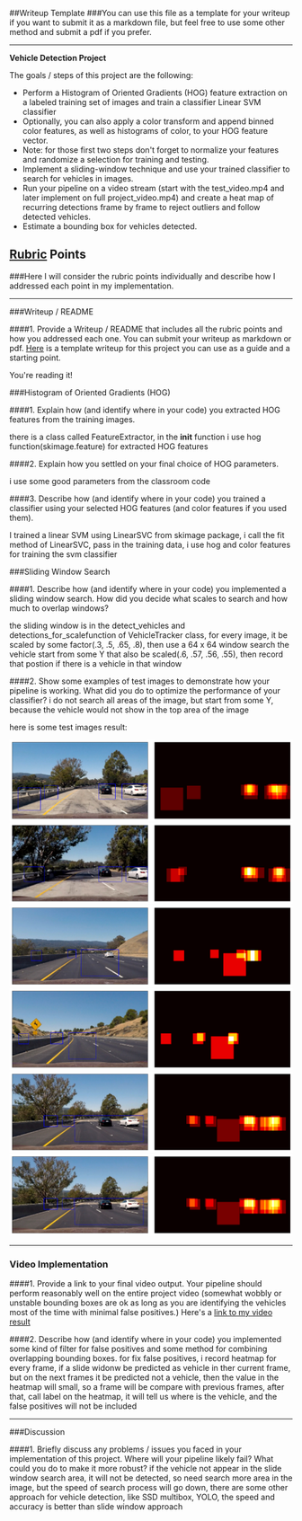 ##Writeup Template
###You can use this file as a template for your writeup if you want to submit it as a markdown file, but feel free to use some other method and submit a pdf if you prefer.

---

**Vehicle Detection Project**

The goals / steps of this project are the following:

* Perform a Histogram of Oriented Gradients (HOG) feature extraction on a labeled training set of images and train a classifier Linear SVM classifier
* Optionally, you can also apply a color transform and append binned color features, as well as histograms of color, to your HOG feature vector. 
* Note: for those first two steps don't forget to normalize your features and randomize a selection for training and testing.
* Implement a sliding-window technique and use your trained classifier to search for vehicles in images.
* Run your pipeline on a video stream (start with the test_video.mp4 and later implement on full project_video.mp4) and create a heat map of recurring detections frame by frame to reject outliers and follow detected vehicles.
* Estimate a bounding box for vehicles detected.

[//]: # (Image References)
[image1]: ./output_images/download1.png
[image2]: ./output_images/download2.png
[image3]: ./output_images/download3.png
[image4]: ./output_images/download4.png
[image5]: ./output_images/download5.png
[image6]: ./output_images/download6.png
[image7]: ./examples/output_bboxes.png
[video1]: ./project_video.mp4

## [Rubric](https://review.udacity.com/#!/rubrics/513/view) Points
###Here I will consider the rubric points individually and describe how I addressed each point in my implementation.  

---
###Writeup / README

####1. Provide a Writeup / README that includes all the rubric points and how you addressed each one.  You can submit your writeup as markdown or pdf.  [Here](https://github.com/udacity/CarND-Vehicle-Detection/blob/master/writeup_template.md) is a template writeup for this project you can use as a guide and a starting point.  

You're reading it!

###Histogram of Oriented Gradients (HOG)

####1. Explain how (and identify where in your code) you extracted HOG features from the training images.

there is a class called FeatureExtractor, in the __init__ function i use hog function(skimage.feature) for extracted HOG features

####2. Explain how you settled on your final choice of HOG parameters.

i use some good parameters from the classroom code

####3. Describe how (and identify where in your code) you trained a classifier using your selected HOG features (and color features if you used them).

I trained a linear SVM using LinearSVC from skimage package, i call the fit method of LinearSVC, pass in the training data, i use hog and color features for training the svm classifier

###Sliding Window Search

####1. Describe how (and identify where in your code) you implemented a sliding window search.  How did you decide what scales to search and how much to overlap windows?

the sliding window is in the detect_vehicles and detections_for_scalefunction of VehicleTracker class,
for every image, it be scaled by some factor(.3, .5, .65, .8), then use a 64 x 64 window search the vehicle start from some Y that also be scaled(.6, .57, .56, .55), then record that postion if there is a vehicle in that window

####2. Show some examples of test images to demonstrate how your pipeline is working.  What did you do to optimize the performance of your classifier?
i do not search all areas of the image, but start from some Y, because the  vehicle would not show in the top area of the image

here is some test images result:

![alt text][image1]
![alt text][image2]
![alt text][image3]
![alt text][image4]
![alt text][image5]
![alt text][image5]

---

### Video Implementation

####1. Provide a link to your final video output.  Your pipeline should perform reasonably well on the entire project video (somewhat wobbly or unstable bounding boxes are ok as long as you are identifying the vehicles most of the time with minimal false positives.)
Here's a [link to my video result](./project_video_annotated_vehicles.mp4)


####2. Describe how (and identify where in your code) you implemented some kind of filter for false positives and some method for combining overlapping bounding boxes.
for fix false positives, i record heatmap for every frame, if a slide widonw be predicted as vehicle in ther current frame, but on the next frames it be predicted not a vehicle, then the value in the heatmap will small, so a frame will be compare with previous frames, after that, call label on the heatmap, it will tell us where is the vehicle, and the false positives will not be included

---

###Discussion

####1. Briefly discuss any problems / issues you faced in your implementation of this project.  Where will your pipeline likely fail?  What could you do to make it more robust?
if the vehicle not appear in the slide window search area, it will not be detected, so need search more area in the image, but the speed of search process will go down, there are some other approach for vehicle detection, like SSD multibox, YOLO, the speed and accuracy is better than slide window approach
